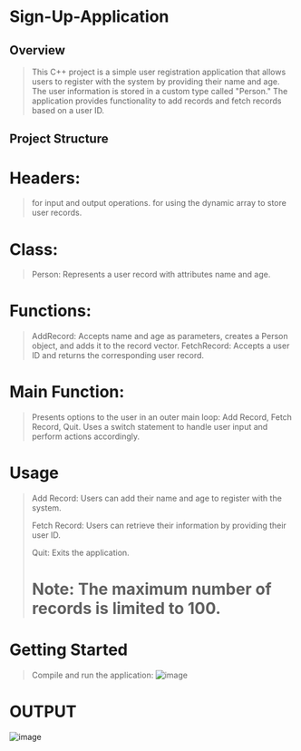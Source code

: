 # Sign-Up-Application

## Overview
> This C++ project is a simple user registration application that allows users to register with the system by providing their name and age.
> The user information is stored in a custom type called "Person." The application provides functionality to add records and fetch records based on a user ID.

## Project Structure
# Headers:
> <iostream> for input and output operations.
> <vector> for using the dynamic array to store user records.

# Class:
> Person: Represents a user record with attributes name and age.

# Functions:
> AddRecord: Accepts name and age as parameters, creates a Person object, and adds it to the record vector.
> FetchRecord: Accepts a user ID and returns the corresponding user record.

# Main Function:
> Presents options to the user in an outer main loop: Add Record, Fetch Record, Quit.
> Uses a switch statement to handle user input and perform actions accordingly.

# Usage
> Add Record:
> Users can add their name and age to register with the system.
> 
> Fetch Record:
>Users can retrieve their information by providing their user ID.
> 
>Quit:
>Exits the application.
> # Note: The maximum number of records is limited to 100.

# Getting Started

> Compile and run the application:
> ![image](https://github.com/Ahmed-El-Askary/Sign-Up-Application/assets/134425344/c301cb8b-e2d2-426a-92e6-ce56efb519f5)
>

# OUTPUT 
![image](https://github.com/Ahmed-El-Askary/Sign-Up-Application/assets/134425344/e4867106-cfad-47d5-bd47-b05c8f06984d)


